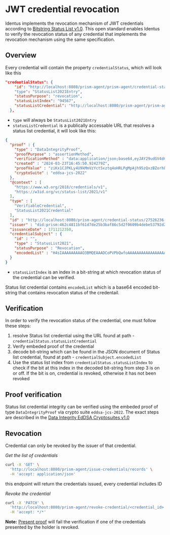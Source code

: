 # JWT credential revocation

Identus implements the revocation mechanism of JWT credentials according to [Bitstring Status List v1.0](https://www.w3.org/TR/2023/WD-vc-status-list-20230427/). This open standard enables Identus to verify the revocation status of any credential that implements the revocation mechanism using the same specification.

## Overview

Every credential will contain the property `credentialStatus`, which will look like this

```json
"credentialStatus": {
    "id": "http://localhost:8080/prism-agent/prism-agent/credential-status/27526236-3836-4061-9867-f69314e258b4#94567"
    "type": "StatusList2021Entry",
    "statusPurpose": "revocation",
    "statusListIndex": "94567",
    "statusListCredential": "http://localhost:8080/prism-agent/prism-agent/credential-status/27526236-3836-4061-9867-f69314e258b4"
  },
```

* `type` will always be `StatusList2021Entry`
* `statusListCredential` is a publically accessable URL that resolves a status list credential, it will look like this:
```json
{
  "proof" : {
    "type" : "DataIntegrityProof",
    "proofPurpose" : "assertionMethod",
    "verificationMethod" : "data:application/json;base64,eyJAY29udGV4dCI6WyJodHRwczovL3czaWQub3JnL3NlY3VyaXR5L211bHRpa2V5L3YxIl0sInR5cGUiOiJNdWx0aWtleSIsInB1YmxpY0tleU11bHRpYmFzZSI6InVNRll3RUFZSEtvWkl6ajBDQVFZRks0RUVBQW9EUWdBRUNYSUZsMlIxOGFtZUxELXlrU09HS1FvQ0JWYkZNNW91bGtjMnZJckp0UzRQWkJnMkxyNEQzUFdYR2xHTXB1aHdwSk84MEFpdzFXeVVHT1hONkJqSlFBPT0ifQ==",
    "created" : "2024-03-23T16:45:50.924279Z",
    "proofValue" : "ziKx1CJPKLy4U9kMmVzYct5xztq4oHRLPgMpAjh95zQxzBZorhLFmhZ85UPixJoQbaqkVaygLBnLARyxgGJGFNKFggaPSXHgJuG",
    "cryptoSuite" : "eddsa-jcs-2022"
  },
  "@context" : [
    "https://www.w3.org/2018/credentials/v1",
    "https://w3id.org/vc/status-list/2021/v1"
  ],
  "type" : [
    "VerifiableCredential",
    "StatusList2021Credential"
  ],
  "id" : "http://localhost:8080/prism-agent/credential-status/27526236-3836-4061-9867-f69314e258b4",
  "issuer" : "did:prism:462c4811bf61d7de25b3baf86c5d2f0609b4debe53792d297bf612269bf8593a",
  "issuanceDate" : 1711212350,
  "credentialSubject" : {
    "id" : "",
    "type" : "StatusList2021",
    "statusPurpose" : "Revocation",
    "encodedList" : "H4sIAAAAAAAAAO3BMQEAAADCoPVPbQwfoAAAAAAAAAAAAAAAAAAAAIC3AYbSVKsAQAAA"
  }
}

```
* `statusListIndex` is an index in a bit-string at which revocation status of the credential can be verified.


Status list credential contains `encodedList` which is a base64 encoded bit-string that contains revocation status of the credentail.

## Verification

In order to verify the revocation status of the credential, one must follow these steps:

1. resolve Status list credential using the URL found at path - `credentialStatus.statusListCredential`
2. Verify embeded proof of the credential
3. decode bit-string which can be found in the JSON document of Status list credential, found at path - `credentialSubject.encodedList`
4. Use the status list index from `credentialStatus.statusListIndex` to check if the bit at this index in the decoded bit-string from step 3 is on or off. If the bit is on, credential is revoked, otherwise it has not been revoked

## Proof verification

Status list credential integrity can be verified using the embeded proof of type `DataIntegrityProof` via crypto suite `eddsa-jcs-2022`. The exact steps are described in the [Data Integrity EdDSA Cryptosuites v1.0](https://www.w3.org/TR/vc-di-eddsa/#eddsa-jcs-2022)


## Revocation

Credential can only be revoked by the issuer of that credential.

*Get the list of credentials*
```bash
curl -X 'GET' \
  'http://localhost:8080/prism-agent/issue-credentials/records' \
  -H 'accept: application/json'
```
this endpoint will return the credentials issued, every credential includes ID

*Revoke the credential*
```bash
curl -X 'PATCH' \
  'http://localhost:8080/prism-agent/revoke-credential/<credential_id>' \
  -H 'accept: */*'
```

**Note:** [Present proof](./issue.md) will fail the verification if one of the credentials presented by the holder is revoked.
